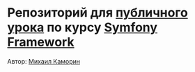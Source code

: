 # Репозиторий для [публичного урока](https://otus.ru/lessons/symfony/#event-3831) по курсу [Symfony Framework](https://otus.ru/lessons/symfony/)

Автор: [Михаил Каморин](mailto:m.v.kamorin@gmail.com)
